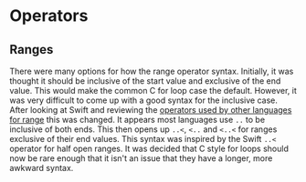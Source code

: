 # Operators

## Ranges

There were many options for how the range operator syntax. Initially, it was thought it should be inclusive of the start value and exclusive of the end value. This would make the common C for loop case the default. However, it was very difficult to come up with a good syntax for the inclusive case. After looking at Swift and reviewing the [operators used by other languages for range](http://rigaux.org/language-study/syntax-across-languages/VrsDatTps.html#VrsDatTpsRng) this was changed. It appears most languages use `..` to be inclusive of both ends. This then opens up `..<`, `<..` and `<..<` for ranges exclusive of their end values. This syntax was inspired by the Swift `..<` operator for half open ranges. It was decided that C style for loops should now be rare enough that it isn't an issue that they have a longer, more awkward syntax.
